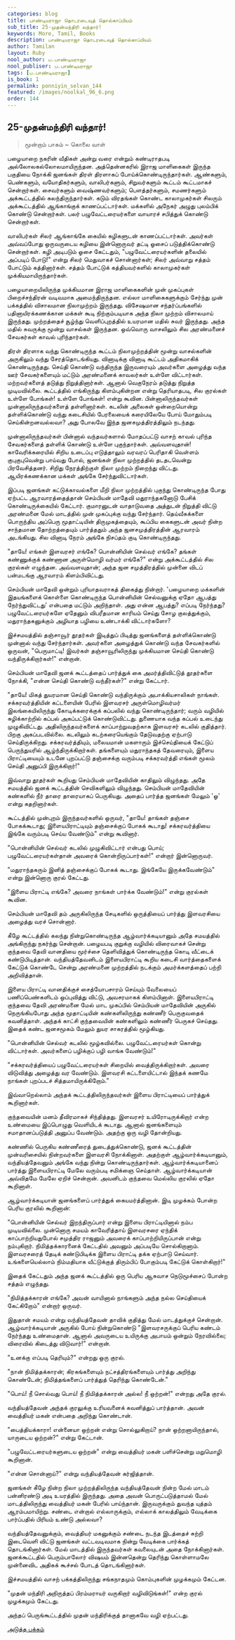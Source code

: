 ```yaml
---
categories: blog
title: பாண்டியராஜா தொடரடைவுத் தொல்காப்பியம்
sub_title: 25-முதன்மந்திரி வந்தார்!
keywords: More, Tamil, Books
description: பாண்டியராஜா தொடரடைவுத் தொல்காப்பியம்
author: Tamilan
layout: Ruby
nool_author: ப.பாண்டியராஜா
nool_publiser: ப.பாண்டியராஜா
tags: [ப.பாண்டியராஜா]
is_book: 1
permalink: ponniyin_selvan_144
featured: /images/noolkal_96_6.png
order: 144
---
```



## 25-முதன்மந்திரி வந்தார்!

> மூன்றாம் பாகம் ~ கொலை வாள்

பழையாறை நகரின் வீதிகள் அன்று வரை என்றும் கண்டிராதபடி அல்லோலகல்லோலமாயிருந்தன. அத்தென்னகரில் இராஜ மாளிகைகள் இருந்த பகுதியை நோக்கி ஜனங்கள் திரள் திரளாகப் போய்க்கொண்டிருந்தார்கள். ஆண்களும், பெண்களும், வயோதிகர்களும், வாலிபர்களும், சிறுவர்களும் கூட்டம் கூட்டமாகச் சென்றார்கள். சைவர்களும் வைஷ்ணவர்களும்; பௌத்தர்களும், சமணர்களும் அக்கூட்டத்தில் கலந்திருந்தார்கள். கடும் விரதங்கள் கொண்ட காலாமுகர்கள் சிலரும் அக்கூட்டத்தில் ஆங்காங்குக் காணப்பட்டார்கள். மக்களில் அநேகர் அழுது புலம்பிக் கொண்டு சென்றார்கள். பலர் பழுவேட்டரையர்களை வாயாரச் சபித்துக் கொண்டு சென்றார்கள்.

வாலிபர்கள் சிலர் ஆங்காங்கே கையில் கழிகளுடன் காணப்பட்டார்கள். அவர்கள் அவ்வப்போது ஒருவருடைய கழியை இன்னொருவர் தட்டி ஓசைப் படுத்திக்கொண்டு சென்றார்கள். கழி அடிபடும் ஓசை கேட்டதும், "பழுவேட்டரையர்களின் தலையில் அப்படிப் போடு!" என்று சிலர் மெதுவாகச் சொன்னார்கள்; சிலர் அவ்வாறு சத்தம் போட்டும் கத்தினார்கள். சத்தம் போட்டுக் கத்தியவர்களில் காலாமுகர்கள் முக்கியமாயிருந்தார்கள்.

பழையாறையிலிருந்த முக்கியமான இராஜ மாளிகைகளின் முன் முகப்புகள் பிறைச்சந்திரன் வடிவமாக அமைந்திருந்தன. எல்லா மாளிகைகளுக்கும் சேர்ந்து முன் பக்கத்தில் விசாலமான நிலாமுற்றம் இருந்தது. விசேஷமான சந்தர்ப்பங்களில் பதினாயிரக்கணக்கான மக்கள் கூடி நிற்கும்படியாக அந்த நிலா முற்றம் விசாலமாய் இருந்தது. முற்றத்தைச் சூழ்ந்து வெளிப்புறத்தில் உயரமான மதில் சுவர் இருந்தது. அந்த மதில் சுவருக்கு மூன்று வாசல்கள் இருந்தன. ஒவ்வொரு வாசலிலும் சில அரண்மனைச் சேவகர்கள் காவல் புரிந்தார்கள்.

திரள் திரளாக வந்து கொண்டிருந்த கூட்டம் நிலாமுற்றத்தின் மூன்று வாசல்களின் அருகிலும் வந்து சேரத்தொடங்கியது. வினாடிக்கு வினாடி கூட்டம் அதிகமாகிக் கொண்டிருந்தது. செய்தி கொண்டு வந்திருந்த இருவரையும் அவர்களை அழைத்து வந்த ஊர் சேவகர்களையும் மட்டும் அரண்மனைக் காவலர்கள் உள்ளே விட்டார்கள். மற்றவர்களைத் தடுத்து நிறுத்தினார்கள். ஆனால் வெகுநேரம் தடுத்து நிறுத்த முடியவில்லை. கூட்டத்தில் எங்கிருந்து கிளம்புகின்றன என்று தெரியாதபடி, சில குரல்கள் உள்ளே போங்கள்! உள்ளே போங்கள்! என்று கூவின. பின்னாலிருந்தவர்கள் முன்னாலிருந்தவர்களைத் தள்ளினார்கள். கடலின் அலைகள் ஒன்றையொன்று தள்ளிக்கொண்டு வந்து கடைசியில் பேரலையைக் கரையிலேயே போய் மோதும்படி செய்கின்றனவல்லவா? அது போலவே இந்த ஜனசமுத்திரத்திலும் நடந்தது.

முன்னாலிருந்தவர்கள் பின்னால் வந்தவர்களால் மோதப்பட்டு வாசற் காவல் புரிந்த சேவகர்களைத் தள்ளிக் கொண்டு உள்ளே புகுந்தார்கள். அவ்வளவுதான்! காவேரிக்கரையில் சிறிய உடைப்பு எடுத்தாலும் வரவரப் பெரிதாகி வெள்ளம் குபுகுபுவென்று பாய்வது போல், ஜனங்கள் நிலா முற்றத்தில் தடதடவென்று பிரவேசித்தனர். சிறிது நேரத்திற்குள் நிலா முற்றம் நிறைந்து விட்டது. ஆயிரக்கணக்கான மக்கள் அங்கே சேர்ந்துவிட்டார்கள்.

இப்படி ஜனங்கள் கட்டுக்காவல்களை மீறி நிலா முற்றத்தில் புகுந்து கொண்டிருந்த போது ஏற்பட்ட ஆரவாரத்தைத்தான் செம்பியன் மாதேவி மதுராந்தகனோடு பேசிக் கொண்டிருக்கையில் கேட்டார். குமாரனுடன் வாதாடுவதை அத்துடன் நிறுத்தி விட்டு அரண்மனை மேல் மாடத்தில் முன் முகப்புக்கு வந்து சேர்ந்தார். தெய்வீகக்களை பொருந்திய அப்பெரு மூதாட்டியின் திருமுகத்தையும், கூப்பிய கைகளுடன் அவர் நின்ற சாந்தமான தோற்றத்தையும் பார்த்ததும் அந்த ஜனசமுத்திரத்தின் ஆரவாரம் அடங்கியது. சில வினாடி நேரம் அங்கே நிசப்தம் குடி கொண்டிருந்தது.

"தாயே! எங்கள் இளவரசர் எங்கே? பொன்னியின் செல்வர் எங்கே? தங்கள் கண்ணுக்குக் கண்ணான அருள்மொழி வர்மர் எங்கே?" என்று அக்கூட்டத்தில் சில குரல்கள் எழுந்தன. அவ்வளவுதான்; அந்த ஜன சமுத்திரத்தில் முன்னை விடப் பன்மடங்கு ஆரவாரம் கிளம்பிவிட்டது.

செம்பியன் மாதேவி ஒன்றும் புரியாதவராகத் திகைத்து நின்றார். 'பழையாறை மக்களின் இதயங்களைக் கொள்ளை கொண்டிருந்த பொன்னியின் செல்வனுக்கு ஏதோ ஆபத்து நேர்ந்துவிட்டது' என்பதை மட்டும் அறிந்தாள். அது என்ன ஆபத்து? எப்படி நேர்ந்தது? பழுவேட்டரையர்களே ஏதேனும் விபரீதமான காரியம் செய்து சோழ குலத்துக்கும், மதுராந்தகனுக்கும் அழியாத பழியை உண்டாக்கி விட்டார்களோ?

இச்சமயத்தில் தஞ்சாவூர் தூதர்கள் இடித்துப் பிடித்து ஜனங்களைத் தள்ளிக்கொண்டு முன்னால் வந்து சேர்ந்தார்கள். அவர்களை அழைத்துக் கொண்டு வந்த சேவகர்களில் ஒருவன், "பெருமாட்டி! இவர்கள் தஞ்சாவூரிலிருந்து முக்கியமான செய்தி கொண்டு வந்திருக்கிறார்கள்!" என்றான்.

செம்பியன் மாதேவி ஜனக் கூட்டத்தைப் பார்த்துக் கை அமர்த்திவிட்டுத் தூதர்களை நோக்கி, "என்ன செய்தி கொண்டு வந்தீர்கள்?" என்று கேட்டார்.

"தாயே! மிகத் துயரமான செய்தி கொண்டு வந்திருக்கும் அபாக்கியசாலிகள் நாங்கள். சக்கரவர்த்தியின் கட்டளையின் பேரில் இளவரசர் அருள்மொழிவர்மர் இலங்கையிலிருந்து கோடிக்கரைக்குக் கப்பலில் வந்து கொண்டிருந்தார்; வரும் வழியில் சுழிக்காற்றில் கப்பல் அகப்பட்டுக் கொண்டுவிட்டது. துணையாக வந்த கப்பல் உடைந்து முழுகிவிட்டது. அதிலிருந்தவர்களைக் காப்பாற்றுவதற்காக இளவரசர் கடலில் குதித்தார். பிறகு அகப்படவில்லை. கடலிலும் கடற்கரையெங்கும் தேடுவதற்கு ஏற்பாடு செய்திருக்கிறது. சக்கரவர்த்தியும், மலையமான் மகளாரும் இச்செய்தியைக் கேட்டுப் பெருந்துயரில் ஆழ்ந்திருக்கிறார்கள். தங்களையும் மதுராந்தகத் தேவரையும், இளைய பிராட்டியையும் உடனே புறப்பட்டு தஞ்சைக்கு வரும்படி சக்கரவர்த்தி எங்கள் மூலம் செய்தி அனுப்பி இருக்கிறார்!"

இவ்வாறு தூதர்கள் கூறியது செம்பியன் மாதேவியின் காதிலும் விழுந்தது. அதே சமயத்தில் ஜனக் கூட்டத்தின் செவிகளிலும் விழுந்தது. செம்பியன் மாதேவியின் கண்களில் நீர் தாரை தாரையாகப் பெருகியது. அதைப் பார்த்த ஜனங்கள் மேலும் 'ஓ' என்று கதறினார்கள்.

கூட்டத்தில் முன்புறம் இருந்தவர்களில் ஒருவர், "தாயே! தாங்கள் தஞ்சை போகக்கூடாது; இளையபிராட்டியும் தஞ்சைக்குப் போகக் கூடாது! சக்கரவர்த்தியை இங்கே வரும்படி செய்ய வேண்டும்" என்று கூவினார்.

"பொன்னியின் செல்வர் கடலில் முழுகிவிட்டார் என்பது பொய்; பழுவேட்டரையர்கள்தான் அவரைக் கொன்றிருப்பார்கள்!" என்றார் இன்னொருவர்.

"மதுராந்தகரும் இனித் தஞ்சைக்குப் போகக் கூடாது. இங்கேயே இருக்கவேண்டும்" என்று இன்னொரு குரல் கேட்டது.

"இளைய பிராட்டி எங்கே? அவரை நாங்கள் பார்க்க வேண்டும்!" என்று குரல்கள் கூவின.

செம்பியன் மாதேவி தம் அருகிலிருந்த சேடிகளில் ஒருத்தியைப் பார்த்து இளவரசியை அழைத்து வரச் சொன்னார்.

கீழே கூட்டத்தில் கலந்து நின்றுகொண்டிருந்த ஆழ்வார்க்கடியானும் அதே சமயத்தில் அங்கிருந்து நகர்ந்து சென்றான். பழையபடி குறுக்கு வழியில் விரைவாகச் சென்று குந்தவை தேவி வானதியை மூர்ச்சை தெளிவித்துக் கொண்டிருந்த கொடி வீட்டைக் கண்டுபிடித்தான். வந்தியத்தேவனிடம் இளையபிராட்டி கூறிய கடைசி வார்த்தைகளைக் கேட்டுக் கொண்டே சென்று அரண்மனை முற்றத்தில் நடக்கும் அமர்க்களத்தைப் பற்றி அறிவித்தான்.

இளைய பிராட்டி வானதிக்குச் சைத்யோபசாரம் செய்யும் வேலையைப் பணிப்பெண்களிடம் ஒப்புவித்து விட்டு, அவசரமாகக் கிளம்பினாள். இளையபிராட்டி குந்தவை தேவி அரண்மனை மேல் மாட முகப்பில் செம்பியன் மாதேவியின் அருகில் நெருங்கியபோது அந்த மூதாட்டியின் கண்களிலிருந்து கண்ணீர் பெருகுவதைக் கவனித்தாள். அந்தக் காட்சி குந்தவையின் கண்களிலும் கண்ணீர் பெருகச் செய்தது. இதைக் கண்ட ஜனசமூகம் மேலும் துயர சாகரத்தில் மூழ்கியது.

"பொன்னியின் செல்வர் கடலில் மூழ்கவில்லை. பழுவேட்டரையர்கள் கொன்று விட்டார்கள். அவர்களைப் பழிக்குப் பழி வாங்க வேண்டும்!"

"சக்கரவர்த்தியைப் பழுவேட்டரையர்கள் சிறையில் வைத்திருக்கிறார்கள். அவரை விடுவித்து அழைத்து வர வேண்டும். இளவரசி கட்டளையிட்டால் இந்தக் கணமே நாங்கள் புறப்படச் சித்தமாயிருக்கிறோம்."

இவ்வாறெல்லாம் அந்தக் கூட்டத்திலிருந்தவர்கள் இளைய பிராட்டியைப் பார்த்துக் கூறினார்கள்.

குந்தவையின் மனம் தீவிரமாகச் சிந்தித்தது. இளவரசர் உயிரோடிருக்கிறார் என்ற உண்மையை இப்பொழுது வெளியிடக் கூடாது. ஆனால் ஜனங்களையும் சமாதானப்படுத்தி அனுப்ப வேண்டும். அதற்கு ஒரு வழி தோன்றியது.

கண்ணில் பெருகிய கண்ணீரைத் துடைத்துக்கொண்டு, ஜனக் கூட்டத்தின் முன்வரிசையில் நின்றவர்களை இளவரசி நோக்கினாள். அதற்குள் ஆழ்வார்க்கடியானும், வந்தியத்தேவனும் அங்கே வந்து நின்று கொண்டிருந்தார்கள். ஆழ்வார்க்கடியானைப் பார்த்து இளையபிராட்டி மேலே வரும்படி சமிக்ஞை செய்தாள். ஆழ்வார்க்கடியான் அவ்விதமே மேலே ஏறிச் சென்றான். அவனிடம் குந்தவை மெல்லிய குரலில் ஏதோ கூறினாள்.

ஆழ்வார்க்கடியான் ஜனங்களைப் பார்த்துக் கையமர்த்தினான். இடி முழக்கம் போன்ற பெரிய குரலில் கூறினான்:

"பொன்னியின் செல்வர் இறந்திருப்பார் என்று இளைய பிராட்டியினால் நம்ப முடியவில்லை. முன்னொரு சமயம் காவேரித்தாய் இளவரசரை ஏந்திக் காப்பாற்றியதுபோல் சமுத்திர ராஜனும் அவரைக் காப்பாற்றியிருப்பான் என்று நம்புகிறார். நிமித்தக்காரனைக் கேட்டதில் அவனும் அப்படியே சொல்கிறானாம். இளவரசரைத் தேடிக் கண்டுபிடிக்க இளைய பிராட்டி தக்க ஏற்பாடு செய்வார். உங்களையெல்லாம் நிம்மதியாக வீட்டுக்குத் திரும்பிப் போகும்படி கேட்டுக் கொள்கிறார்!"

இதைக் கேட்டதும் அந்த ஜனக் கூட்டத்தில் ஒரு பெரிய ஆசுவாச நெடுமூச்சைப் போன்ற சத்தம் எழுந்தது.

"நிமித்தக்காரன் எங்கே? அவன் வாயினால் நாங்களும் அந்த நல்ல செய்தியைக் கேட்கிறோம்" என்றார் ஒருவர்.

இதுதான் சமயம் என்று வந்தியத்தேவன் தாவிக் குதித்து மேல் மாடத்துக்குச் சென்றான். ஆழ்வார்க்கடியான் அருகில் போய் நின்றுகொண்டு "இளவரசருக்குப் பெரிய கண்டம் நேர்ந்தது உண்மைதான். ஆனால் அவருடைய உயிருக்கு அபாயம் ஒன்றும் நேரவில்லை; விரைவில் கிடைத்து விடுவார்!" என்றான்.

"உனக்கு எப்படி தெரியும்?" என்றது ஒரு குரல்.

"நான் நிமித்தக்காரன்; கிரகங்களையும் நட்சத்திரங்களையும் பார்த்து அறிந்து கொண்டேன்; நிமித்தங்களைப் பார்த்துத் தெரிந்து கொண்டேன்."

"பொய்! நீ சொல்வது பொய்! நீ நிமித்தக்காரன் அல்ல! நீ ஒற்றன்!" என்றது அதே குரல்.

வந்தியத்தேவன் அந்தக் குரலுக்கு உரியவனைக் கவனித்துப் பார்த்தான். அவன் வைத்தியர் மகன் என்பதை அறிந்து கொண்டான்.

"பைத்தியக்காரா! என்னையா ஒற்றன் என்று சொல்லுகிறாய்? நான் ஒற்றனாயிருந்தால், யாருடைய ஒற்றன்?" என்று கேட்டான்.

"பழுவேட்டரையர்களுடைய ஒற்றன்" என்று வைத்தியர் மகன் பளிச்சென்று மறுமொழி கூறினான்.

"என்ன சொன்னாய்?" என்று வந்தியத்தேவன் கர்ஜித்தான்.

ஜனங்கள் கீழே நின்ற நிலா முற்றத்திலிருந்த வந்தியத்தேவன் நின்ற மேல் மாடம் பன்னிரண்டு அடி உயரத்தில் இருந்தது. அதை அவன் பொருட்படுத்தாமல் மேல் மாடத்திலிருந்து வைத்தியர் மகன் பேரில் பாய்ந்தான். இருவருக்கும் துவந்த யுத்தம் ஆரம்பமாயிற்று. சண்டை என்றால் எல்லாருக்கும், எல்லாக் காலத்திலும் வேடிக்கை பார்ப்பதில் பிரியம் உண்டு அல்லவா?

வந்தியத்தேவனுக்கும், வைத்தியர் மகனுக்கும் சண்டை நடந்த இடத்தைச் சுற்றி இடைவெளி விட்டு ஜனங்கள் வட்டவடிவமாக நின்று வேடிக்கை பார்க்கத் தொடங்கினார்கள். மேல் மாடத்தில் இருந்தவர்கள் கவலையுடன் அதை நோக்கினார்கள். ஜனக்கூட்டதில் பெரும்பாலோர் விஷயம் இன்னதென்று தெரிந்து கொள்ளாமலே முன்னைவிட அதிகக் கூச்சல் போடத் தொடங்கினார்கள்.

இச்சமயத்தில் வாசற் பக்கத்திலிருந்து சங்கநாதமும் கொம்புகளின் முழக்கமும் கேட்டன.

"முதன் மந்திரி அநிருத்தப் பிரம்மராயர் வருகிறார் வழிவிடுங்கள்!" என்ற குரல் முழக்கமும் கேட்டது.

அந்தப் பெருங்கூட்டத்தில் முதன் மந்திரிக்குத் தானாகவே வழி ஏற்பட்டது.

[அடுத்த பக்கம்](ponniyin_selvan_145)